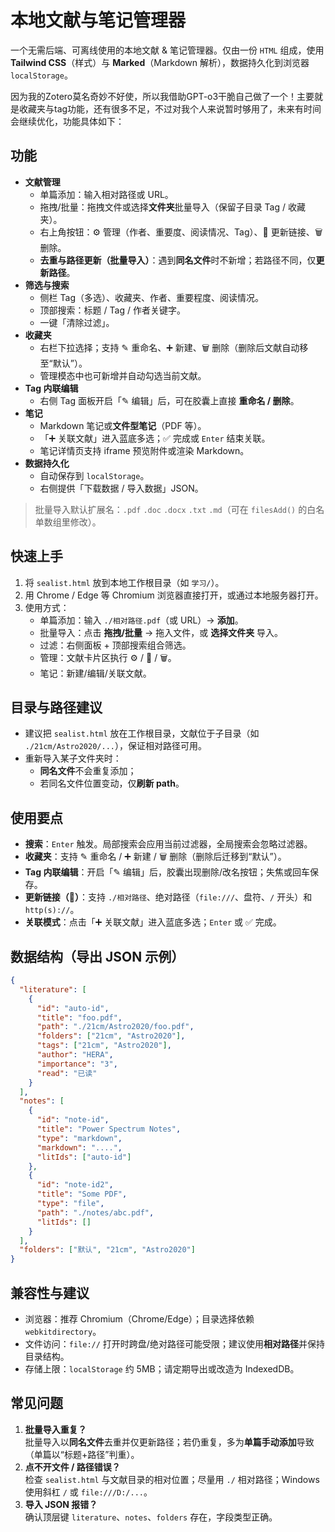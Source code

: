 # 本地文献与笔记管理器

一个无需后端、可离线使用的本地文献 & 笔记管理器。仅由一份 `HTML` 组成，使用 **Tailwind CSS**（样式）与 **Marked**（Markdown 解析），数据持久化到浏览器 `localStorage`。

因为我的Zotero莫名奇妙不好使，所以我借助GPT-o3干脆自己做了一个！主要就是收藏夹与tag功能，还有很多不足，不过对我个人来说暂时够用了，未来有时间会继续优化，功能具体如下：

## 功能

- **文献管理**
  - 单篇添加：输入相对路径或 URL。
  - 拖拽/批量：拖拽文件或选择**文件夹**批量导入（保留子目录 Tag / 收藏夹）。
  - 右上角按钮：⚙️ 管理（作者、重要度、阅读情况、Tag）、🔗 更新链接、🗑 删除。
  - **去重与路径更新（批量导入）**：遇到**同名文件**时不新增；若路径不同，仅**更新路径**。
- **筛选与搜索**
  - 侧栏 Tag（多选）、收藏夹、作者、重要程度、阅读情况。
  - 顶部搜索：标题 / Tag / 作者关键字。
  - 一键「清除过滤」。
- **收藏夹**
  - 右栏下拉选择；支持 ✎ 重命名、➕ 新建、🗑 删除（删除后文献自动移至“默认”）。
  - 管理模态中也可新增并自动勾选当前文献。
- **Tag 内联编辑**
  - 右侧 Tag 面板开启「✎ 编辑」后，可在胶囊上直接 **重命名 / 删除**。
- **笔记**
  - Markdown 笔记或**文件型笔记**（PDF 等）。
  - 「➕ 关联文献」进入蓝底多选；✅ 完成或 `Enter` 结束关联。
  - 笔记详情页支持 iframe 预览附件或渲染 Markdown。
- **数据持久化**
  - 自动保存到 `localStorage`。
  - 右侧提供「下载数据 / 导入数据」JSON。

> 批量导入默认扩展名：`.pdf` `.doc` `.docx` `.txt` `.md`（可在 `filesAdd()` 的白名单数组里修改）。

## 快速上手

1. 将 `sealist.html` 放到本地工作根目录（如 `学习/`）。
2. 用 Chrome / Edge 等 Chromium 浏览器直接打开，或通过本地服务器打开。
3. 使用方式：
   - 单篇添加：输入 `./相对路径.pdf`（或 URL）→ **添加**。
   - 批量导入：点击 **拖拽/批量** → 拖入文件，或 **选择文件夹** 导入。
   - 过滤：右侧面板 + 顶部搜索组合筛选。
   - 管理：文献卡片区执行 ⚙️ / 🔗 / 🗑。
   - 笔记：新建/编辑/关联文献。

## 目录与路径建议

- 建议把 `sealist.html` 放在工作根目录，文献位于子目录（如 `./21cm/Astro2020/...`），保证相对路径可用。
- 重新导入某子文件夹时：
  - **同名文件**不会重复添加；
  - 若同名文件位置变动，仅**刷新 path**。

## 使用要点

- **搜索**：`Enter` 触发。局部搜索会应用当前过滤器，全局搜索会忽略过滤器。
- **收藏夹**：支持 ✎ 重命名 / ➕ 新建 / 🗑 删除（删除后迁移到“默认”）。
- **Tag 内联编辑**：开启「✎ 编辑」后，胶囊出现删除/改名按钮；失焦或回车保存。
- **更新链接（🔗）**：支持 `./相对路径`、绝对路径（`file:///`、盘符、`/` 开头）和 `http(s)://`。
- **关联模式**：点击「➕ 关联文献」进入蓝底多选；`Enter` 或 ✅ 完成。

## 数据结构（导出 JSON 示例）

```json
{
  "literature": [
    {
      "id": "auto-id",
      "title": "foo.pdf",
      "path": "./21cm/Astro2020/foo.pdf",
      "folders": ["21cm", "Astro2020"],
      "tags": ["21cm", "Astro2020"],
      "author": "HERA",
      "importance": "3",
      "read": "已读"
    }
  ],
  "notes": [
    {
      "id": "note-id",
      "title": "Power Spectrum Notes",
      "type": "markdown",
      "markdown": "....",
      "litIds": ["auto-id"]
    },
    {
      "id": "note-id2",
      "title": "Some PDF",
      "type": "file",
      "path": "./notes/abc.pdf",
      "litIds": []
    }
  ],
  "folders": ["默认", "21cm", "Astro2020"]
}
```

## 兼容性与建议

- 浏览器：推荐 Chromium（Chrome/Edge）；目录选择依赖 `webkitdirectory`。
- 文件访问：`file://` 打开时跨盘/绝对路径可能受限；建议使用**相对路径**并保持目录结构。
- 存储上限：`localStorage` 约 5MB；请定期导出或改造为 IndexedDB。

## 常见问题

1. **批量导入重复？**  
   批量导入以**同名文件**去重并仅更新路径；若仍重复，多为**单篇手动添加**导致（单篇以“标题+路径”判重）。
2. **点不开文件 / 路径错误？**  
   检查 `sealist.html` 与文献目录的相对位置；尽量用 `./` 相对路径；Windows 使用斜杠 `/` 或 `file:///D:/...`。
3. **导入 JSON 报错？**  
   确认顶层键 `literature`、`notes`、`folders` 存在，字段类型正确。
